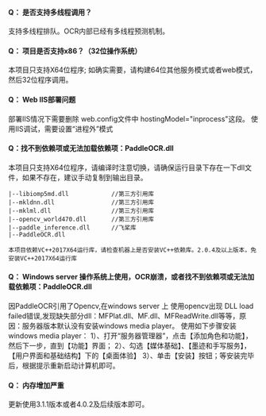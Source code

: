 #### Q： 是否支持多线程调用？

支持多线程排队。OCR内部已经有多线程预测机制。

#### Q： 项目是否支持x86？（32位操作系统）

本项目只支持X64位程序;
如确实需要，请构建64位其他服务模式或者web模式，然后32位程序调用。

#### Q： Web IIS部署问题


部署IIS情况下需要删除 web.config文件中 hostingModel="inprocess"这段。
使用IIS调试，需要设置“进程外”模式


#### Q：找不到依赖项或无法加载依赖项：PaddleOCR.dll

本项目只支持X64位程序，请编译时注意切换，请确保运行目录下存在一下dll文件，如果不存在，建议手动复制到输出目录。
```
|--libiomp5md.dll            //第三方引用库
|--mkldnn.dll                //第三方引用库
|--mklml.dll                 //第三方引用库
|--opencv_world470.dll       //第三方引用库
|--paddle_inference.dll      //飞桨库
|--PaddleOCR.dll  

本项目依赖VC++2017X64运行库，请检查机器上是否安装VC++依赖库。2.0.4及以上版本，免安装VC++2017X64运行库

```

#### Q： Windows server 操作系统上使用，OCR崩溃，或者找不到依赖项或无法加载依赖项：PaddleOCR.dll

因PaddleOCR引用了Opencv,在windows server 上 使用opencv出现 DLL load failed错误,发现缺失部分dll：MFPlat.dll、MF.dll、MFReadWrite.dll等等，原因：服务器版本默认没有安装windows media player。
使用如下步骤安装windows media player：
1）、打开“服务器管理器”，点击【添加角色和功能】，然后下一步，直到【功能】界面；
2）、勾选【媒体基础】、【墨迹和手写服务】，【用户界面和基础结构】下的【桌面体验】
3）、单击【安装】按钮；等安装完毕后，根据提示重新启动计算机即可。


#### Q： 内存增加严重

更新使用3.1.1版本或者4.0.2及后续版本即可。
